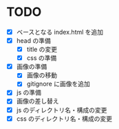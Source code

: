 # TODO

- [x] ベースとなる index.html を追加
- [x] head の準備
  - [x] title の変更
  - [x] css の準備
- [x] 画像の準備
  - [x] 画像の移動
  - [x] gitignore に画像を追加
- [x] js の準備
- [x] 画像の差し替え
- [x] js のディレクトリ名・構成の変更
- [x] css のディレクトリ名・構成の変更

